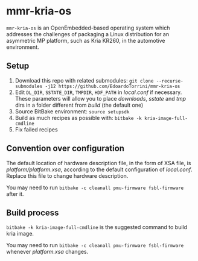 # mmr-kria-os
`mmr-kria-os` is an OpenEmbedded-based operating system which addresses the challenges of packaging a Linux distribution for an asymmetric MP platform, such as Kria KR260, in the automotive environment.

## Setup
 1. Download this repo with related submodules: `git clone --recurse-submodules -j12 https://github.com/EdoardoTorrini/mmr-kria-os`
 2. Edit `DL_DIR`, `SSTATE_DIR`, `TMPDIR`, `HDF_PATH` in _local.conf_ if necessary. These parameters will allow you to place _downloads_, _sstate_ and _tmp_ dirs in a folder different from _build_ (the default one)
 3. Source BitBake environment: `source setupsdk`
 4. Build as much recipes as possible with: `bitbake -k kria-image-full-cmdline`
 5. Fix failed recipes

## Convention over configuration
The default location of hardware description file, in the form of XSA file, is _platform/platform.xsa_, according to the default configuration of _local.conf_. Replace this file to change hardware description.

You may need to run `bitbake -c cleanall pmu-firmware fsbl-firmware` after it.

## Build process
`bitbake -k kria-image-full-cmdline` is the suggested command to build kria image.

You may need to run `bitbake -c cleanall pmu-firmware fsbl-firmware` whenever _platform.xsa_ changes.